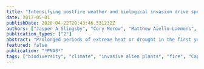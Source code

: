 ```yaml
---
title: "Intensifying postfire weather and biological invasion drive species loss in a Mediterranean-type biodiversity hotspot"
date: 2017-05-01
publishDate: 2020-04-22T20:43:46.531232Z
authors: ["Jasper A Slingsby", "Cory Merow", "Matthew Aiello-Lammens", "Nicky Allsopp", "Stuart Hall", "Hayley Kilroy Mollmann", "Ross Turner", "Adam M Wilson", "Jr, John A Silander"]
publication_types: ["2"]
abstract: "Prolonged periods of extreme heat or drought in the first year after fire affect the resilience and diversity of fire-dependent ecosystems by inhibiting seed germination or increasing mortality of seedlings and resprouting individuals. This interaction between weather and fire is of growing concern as climate changes, particularly in systems subject to stand-replacing crown fires, such as most Mediterranean-type ecosystems. We examined the longest running set of permanent vegetation plots in the Fynbos of South Africa (44 y), finding a significant decline in the diversity of plots driven by increasingly severe postfire summer weather events (number of consecutive days with high temperatures and no rain) and legacy effects of historical woody alien plant densities 30 y after clearing. Species that resprout after fire and/or have graminoid or herb growth forms were particularly affected by postfire weather, whereas all species were sensitive to invasive plants. Observed differences in the response of functional types to extreme postfire weather could drive major shifts in ecosystem structure and function such as altered fire behavior, hydrology, and carbon storage. An estimated 0.5 °C increase in maximum temperature tolerance of the species sets unique to each survey further suggests selection for species adapted to hotter conditions. Taken together, our results show climate change impacts on biodiversity in the hyperdiverse Cape Floristic Region and demonstrate an important interaction between extreme weather and disturbance by fire that may make flammable ecosystems particularly sensitive to climate change."
featured: false
publication: "*PNAS*"
tags: ["biodiversity", "climate", "invasive alien plants", "fire", "Cape Peninsula"]
---
```


